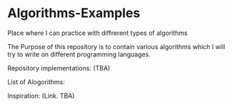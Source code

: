 # Algorithms-Examples
Place where I can practice with diffrerent types of algorithms

The Purpose of this repository is to contain various algorithms which I will try to write on different programming languages.

Repository implementations:
(TBA)


List of Alogorithms:
>
>
>


Inspiration: 
(Link. TBA)
